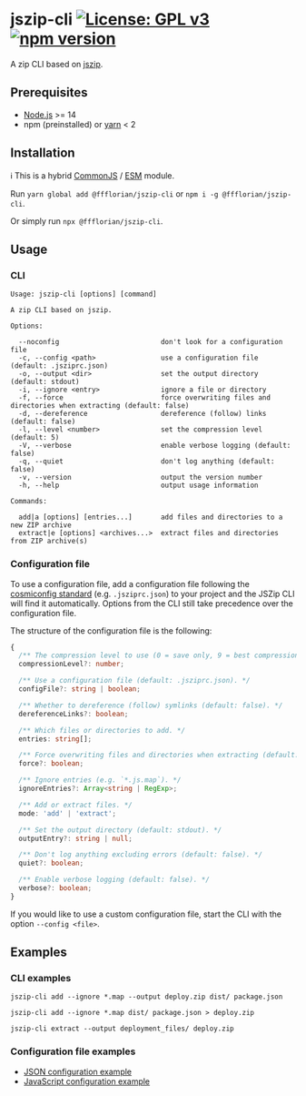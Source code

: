# jszip-cli [![License: GPL v3](https://img.shields.io/badge/License-GPLv3-blue.svg)](https://www.gnu.org/licenses/gpl-3.0) [![npm version](https://img.shields.io/npm/v/@ffflorian/jszip-cli.svg?style=flat)](https://www.npmjs.com/package/@ffflorian/jszip-cli)

A zip CLI based on [jszip](https://www.npmjs.com/package/jszip).

## Prerequisites

- [Node.js](https://nodejs.org) >= 14
- npm (preinstalled) or [yarn](https://classic.yarnpkg.com) < 2

## Installation

ℹ️ This is a hybrid [CommonJS](https://nodejs.org/docs/latest/api/modules.html#modules-commonjs-modules) / [ESM](https://nodejs.org/api/esm.html#introduction) module.

Run `yarn global add @ffflorian/jszip-cli` or `npm i -g @ffflorian/jszip-cli`.

Or simply run `npx @ffflorian/jszip-cli`.

## Usage

### CLI

```
Usage: jszip-cli [options] [command]

A zip CLI based on jszip.

Options:

  --noconfig                         don't look for a configuration file
  -c, --config <path>                use a configuration file (default: .jsziprc.json)
  -o, --output <dir>                 set the output directory (default: stdout)
  -i, --ignore <entry>               ignore a file or directory
  -f, --force                        force overwriting files and directories when extracting (default: false)
  -d, --dereference                  dereference (follow) links (default: false)
  -l, --level <number>               set the compression level (default: 5)
  -V, --verbose                      enable verbose logging (default: false)
  -q, --quiet                        don't log anything (default: false)
  -v, --version                      output the version number
  -h, --help                         output usage information

Commands:

  add|a [options] [entries...]       add files and directories to a new ZIP archive
  extract|e [options] <archives...>  extract files and directories from ZIP archive(s)
```

### Configuration file

To use a configuration file, add a configuration file following the [cosmiconfig standard](https://github.com/davidtheclark/cosmiconfig#cosmiconfig) (e.g. `.jsziprc.json`) to your project and the JSZip CLI will find it automatically. Options from the CLI still take precedence over the configuration file.

The structure of the configuration file is the following:

```ts
{
  /** The compression level to use (0 = save only, 9 = best compression) (default: 5). */
  compressionLevel?: number;

  /** Use a configuration file (default: .jsziprc.json). */
  configFile?: string | boolean;

  /** Whether to dereference (follow) symlinks (default: false). */
  dereferenceLinks?: boolean;

  /** Which files or directories to add. */
  entries: string[];

  /** Force overwriting files and directories when extracting (default: false). */
  force?: boolean;

  /** Ignore entries (e.g. `*.js.map`). */
  ignoreEntries?: Array<string | RegExp>;

  /** Add or extract files. */
  mode: 'add' | 'extract';

  /** Set the output directory (default: stdout). */
  outputEntry?: string | null;

  /** Don't log anything excluding errors (default: false). */
  quiet?: boolean;

  /** Enable verbose logging (default: false). */
  verbose?: boolean;
}
```

If you would like to use a custom configuration file, start the CLI with the option `--config <file>`.

## Examples

### CLI examples

```
jszip-cli add --ignore *.map --output deploy.zip dist/ package.json

jszip-cli add --ignore *.map dist/ package.json > deploy.zip

jszip-cli extract --output deployment_files/ deploy.zip
```

### Configuration file examples

- [JSON configuration example](./config-examples/.jsziprc.example.json)
- [JavaScript configuration example](./config-examples/.jsziprc.example.js)
